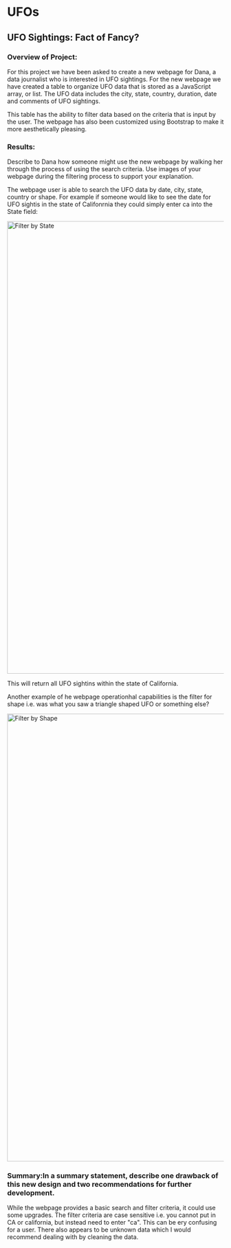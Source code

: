 # UFOs
## UFO Sightings: Fact of Fancy?

### Overview of Project: 

For this project we have been asked to create a new webpage for Dana, a data journalist who is interested in UFO sightings. For the new webpage we have created a table to organize UFO data that is stored as a JavaScript array, or list. The UFO data includes the city, state, country, duration, date  and comments of UFO sightings. 

This table has the ability to filter data based on the criteria that is input by the user. The webpage has also been customized using Bootstrap to make it more aesthetically pleasing. 

### Results: 
Describe to Dana how someone might use the new webpage by walking her through the process of using the search criteria. Use images of your webpage during the filtering process to support your explanation.

The webpage user is able to search the UFO data by date, city, state, country or shape. For example if someone would like to see the date for UFO sightis in the state of Califonrnia they could simply enter ca into the State field: 


<img width="1053" alt="Filter by State " src="https://user-images.githubusercontent.com/79999761/120122152-fa45df80-c15b-11eb-9baf-6be84d048a85.png">

This will return all UFO sightins within the state of California. 

Another example of he webpage operationhal capabilities is the filter for shape i.e. was what you saw a triangle shaped UFO or something else? 

<img width="1042" alt="Filter by Shape " src="https://user-images.githubusercontent.com/79999761/120136478-16ab4180-c187-11eb-9d1d-b8f767eb86f0.png">



### Summary:In a summary statement, describe one drawback of this new design and two recommendations for further development.

While the webpage provides a basic search and filter criteria, it could use some upgrades. The filter criteria are case sensitive i.e. you cannot put in CA or california, but instead need to enter "ca". This can be ery confusing for a user. There also appears to be unknown data which I would recommend dealing with by cleaning the data. 
